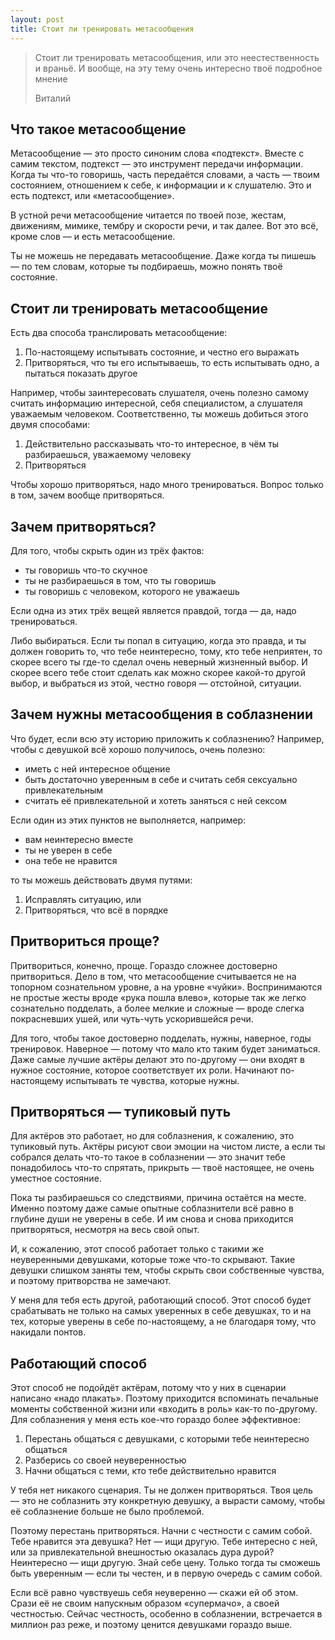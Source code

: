 ```yaml
---
layout: post
title: Стоит ли тренировать метасообщения
---
```


> Стоит ли тренировать метасообщения, или это неестественность и враньё. И вообще, на эту тему очень интересно твоё подробное мнение
> 
> Виталий

## Что такое метасообщение

Метасообщение — это просто синоним слова «подтекст». Вместе с самим текстом, подтекст — это инструмент передачи информации. Когда ты что-то говоришь, часть передаётся словами, а часть — твоим состоянием, отношением к себе, к информации и к слушателю. Это и есть подтекст, или «метасообщение».

В устной речи метасообщение читается по твоей позе, жестам, движениям, мимике, тембру и скорости речи, и так далее. Вот это всё, кроме слов — и есть метасообщение.

Ты не можешь не передавать метасообщение. Даже когда ты пишешь — по тем словам, которые ты подбираешь, можно понять твоё состояние.

## Стоит ли тренировать метасообщение

Есть два способа транслировать метасообщение:

1. По-настоящему испытывать состояние, и честно его выражать
2. Притворяться, что ты его испытываешь, то есть испытывать одно, а пытаться показать другое

Например, чтобы заинтересовать слушателя, очень полезно самому считать информацию интересной, себя специалистом, а слушателя уважаемым человеком. Соответственно, ты можешь добиться этого двумя способами:

1. Действительно рассказывать что-то интересное, в чём ты разбираешься, уважаемому человеку
2. Притворяться

Чтобы хорошо притворяться, надо много тренироваться. Вопрос только в том, зачем вообще притворяться.

## Зачем притворяться?

Для того, чтобы скрыть один из трёх фактов:

- ты говоришь что-то скучное
- ты не разбираешься в том, что ты говоришь
- ты говоришь с человеком, которого не уважаешь

Если одна из этих трёх вещей является правдой, тогда — да, надо тренироваться.

Либо выбираться. Если ты попал в ситуацию, когда это правда, и ты должен говорить то, что тебе неинтересно, тому, кто тебе неприятен, то скорее всего ты где-то сделал очень неверный жизненный выбор. И скорее всего тебе стоит сделать как можно скорее какой-то другой выбор, и выбраться из этой, честно говоря — отстойной, ситуации.

## Зачем нужны метасообщения в соблазнении

Что будет, если всю эту историю приложить к соблазнению? Например, чтобы с девушкой всё хорошо получилось, очень полезно:

- иметь с ней интересное общение
- быть достаточно уверенным в себе и считать себя сексуально привлекательным
- считать её привлекательной и хотеть заняться с ней сексом

Если один из этих пунктов не выполняется, например:

- вам неинтересно вместе
- ты не уверен в себе
- она тебе не нравится

то ты можешь действовать двумя путями:

1. Исправлять ситуацию, или
2. Притворяться, что всё в порядке

## Притвориться проще?

Притвориться, конечно, проще. Гораздо сложнее достоверно притвориться. Дело в том, что метасообщение считывается не на топорном сознательном уровне, а на уровне «чуйки». Воспринимаются не простые жесты вроде «рука пошла влево», которые так же легко сознательно подделать, а более мелкие и сложные — вроде слегка покрасневших ушей, или чуть-чуть ускорившейся речи.

Для того, чтобы такое достоверно подделать, нужны, наверное, годы тренировок. Наверное — потому что мало кто таким будет заниматься. Даже самые лучшие актёры делают это по-другому — они входят в нужное состояние, которое соответствует их роли. Начинают по-настоящему испытывать те чувства, которые нужны.

## Притворяться — тупиковый путь

Для актёров это работает, но для соблазнения, к сожалению, это тупиковый путь. Актёры рисуют свои эмоции на чистом листе, а если ты собрался делать что-то такое в соблазнении — это значит тебе понадобилось что-то спрятать, прикрыть — твоё настоящее, не очень уместное состояние.

Пока ты разбираешься со следствиями, причина остаётся на месте. Именно поэтому даже самые опытные соблазнители всё равно в глубине души не уверены в себе. И им снова и снова приходится притворяться, несмотря на весь свой опыт.

И, к сожалению, этот способ работает только с такими же неуверенными девушками, которые тоже что-то скрывают. Такие девушки слишком заняты тем, чтобы скрыть свои собственные чувства, и поэтому притворства не замечают.

У меня для тебя есть другой, работающий способ. Этот способ будет срабатывать не только на самых уверенных в себе девушках, то и на тех, которые уверены в себе по-настоящему, а не благодаря тому, что накидали понтов.

## Работающий способ

Этот способ не подойдёт актёрам, потому что у них в сценарии написано «надо плакать». Поэтому приходится вспоминать печальные моменты собственной жизни или «входить в роль» как-то по-другому. Для соблазнения у меня есть кое-что гораздо более эффективное:

1. Перестань общаться с девушками, с которыми тебе неинтересно общаться
2. Разберись со своей неуверенностью
3. Начни общаться с теми, кто тебе действительно нравится

У тебя нет никакого сценария. Ты не должен притворяться. Твоя цель — это не соблазнить эту конкретную девушку, а вырасти самому, чтобы её соблазнение больше не было проблемой.

Поэтому перестань притворяться. Начни с честности с самим собой. Тебе нравится эта девушка? Нет — ищи другую. Тебе интересно с ней, или за привлекательной внешностью оказалась дура дурой? Неинтересно — ищи другую. Знай себе цену. Только тогда ты сможешь быть уверенным — если ты честен, и в первую очередь с самим собой.

Если всё равно чувствуешь себя неуверенно — скажи ей об этом. Срази её не своим напускным образом «супермачо», а своей честностью. Сейчас честность, особенно в соблазнении, встречается в миллион раз реже, и поэтому ценится девушками гораздо выше.
